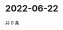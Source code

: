 # 2022-06-22

共 0 条

<!-- BEGIN WEIBO -->
<!-- 最后更新时间 Wed Jun 22 2022 21:36:51 GMT+0800 (China Standard Time) -->

<!-- END WEIBO -->

